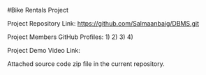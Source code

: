 #Bike Rentals Project

Project Repository Link: https://github.com/Salmaanbaig/DBMS.git

Project Members GitHub Profiles:
1)
2)
3)
4)

Project Demo Video Link:

Attached source code zip file in the current repository.
